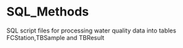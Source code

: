 # SQL_Methods
SQL script files for processing water quality data into tables FCStation,TBSample and TBResult
